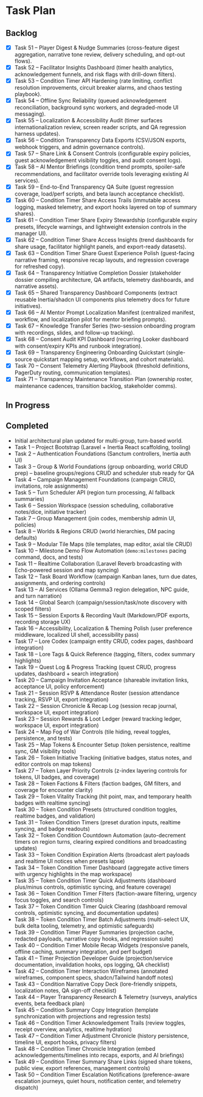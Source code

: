 # Task Plan

## Backlog
- [x] Task 51 – Player Digest & Nudge Summaries (cross-feature digest aggregation, narrative tone review, delivery scheduling, and opt-out flows).
- [x] Task 52 – Facilitator Insights Dashboard (timer health analytics, acknowledgement funnels, and risk flags with drill-down filters).
- [x] Task 53 – Condition Timer API Hardening (rate limiting, conflict resolution improvements, circuit breaker alarms, and chaos testing playbook).
- [x] Task 54 – Offline Sync Reliability (queued acknowledgement reconciliation, background sync workers, and degraded-mode UI messaging).
- [x] Task 55 – Localization & Accessibility Audit (timer surfaces internationalization review, screen reader scripts, and QA regression harness updates).
- [x] Task 56 – Condition Transparency Data Exports (CSV/JSON exports, webhook triggers, and admin governance controls).
- [x] Task 57 – Share Link & Consent Controls (configurable expiry policies, guest acknowledgement visibility toggles, and audit consent logs).
- [x] Task 58 – AI Mentor Briefings (condition trend prompts, spoiler-safe recommendations, and facilitator override tools leveraging existing AI services).
- [x] Task 59 – End-to-End Transparency QA Suite (guest regression coverage, load/perf scripts, and beta launch acceptance checklist).
- [x] Task 60 – Condition Timer Share Access Trails (immutable access logging, masked telemetry, and export hooks layered on top of summary shares).
- [x] Task 61 – Condition Timer Share Expiry Stewardship (configurable expiry presets, lifecycle warnings, and lightweight extension controls in the manager UI).
- [x] Task 62 – Condition Timer Share Access Insights (trend dashboards for share usage, facilitator highlight panels, and export-ready datasets).
- [x] Task 63 – Condition Timer Share Guest Experience Polish (guest-facing narrative framing, responsive recap layouts, and regression coverage for refreshed copy).
- [x] Task 64 – Transparency Initiative Completion Dossier (stakeholder dossier compiling architecture, QA artifacts, telemetry dashboards, and narrative assets).
- [x] Task 65 – Shared Transparency Dashboard Components (extract reusable Inertia/shadcn UI components plus telemetry docs for future initiatives).
- [x] Task 66 – AI Mentor Prompt Localization Manifest (centralized manifest, workflow, and localization pilot for mentor briefing prompts).
- [x] Task 67 – Knowledge Transfer Series (two-session onboarding program with recordings, slides, and follow-up tracking).
- [x] Task 68 – Consent Audit KPI Dashboard (recurring Looker dashboard with consent/expiry KPIs and runbook integration).
- [x] Task 69 – Transparency Engineering Onboarding Quickstart (single-source quickstart mapping setup, workflows, and cohort materials).
- [x] Task 70 – Consent Telemetry Alerting Playbook (threshold definitions, PagerDuty routing, communication templates).
- [x] Task 71 – Transparency Maintenance Transition Plan (ownership roster, maintenance cadences, transition backlog, stakeholder comms).
## In Progress

## Completed
- Initial architectural plan updated for multi-group, turn-based world.
- Task 1 – Project Bootstrap (Laravel + Inertia React scaffolding, tooling)
- Task 2 – Authentication Foundations (Sanctum controllers, Inertia auth UI)
- Task 3 – Group & World Foundations (group onboarding, world CRUD prep) – baseline groups/regions CRUD and scheduler stub ready for QA
- Task 4 – Campaign Management Foundations (campaign CRUD, invitations, role assignments)
- Task 5 – Turn Scheduler API (region turn processing, AI fallback summaries)
- Task 6 – Session Workspace (session scheduling, collaborative notes/dice, initiative tracker)
- Task 7 – Group Management (join codes, membership admin UI, policies)
- Task 8 – Worlds & Regions CRUD (world hierarchies, DM pacing defaults)
- Task 9 – Modular Tile Maps (tile templates, map editor, axial tile CRUD)
- Task 10 – Milestone Demo Flow Automation (`demo:milestones` pacing command, docs, and tests)
- Task 11 – Realtime Collaboration (Laravel Reverb broadcasting with Echo-powered session and map syncing)
- Task 12 – Task Board Workflow (campaign Kanban lanes, turn due dates, assignments, and ordering controls)
- Task 13 – AI Services (Ollama Gemma3 region delegation, NPC guide, and turn narration)
- Task 14 – Global Search (campaign/session/task/note discovery with scoped filters)
- Task 15 – Session Exports & Recording Vault (Markdown/PDF exports, recording storage UX)
- Task 16 – Accessibility, Localization & Theming Polish (user preference middleware, localized UI shell, accessibility pass)
- Task 17 – Lore Codex (campaign entity CRUD, codex pages, dashboard integration)
- Task 18 – Lore Tags & Quick Reference (tagging, filters, codex summary highlights)
- Task 19 – Quest Log & Progress Tracking (quest CRUD, progress updates, dashboard + search integration)
- Task 20 – Campaign Invitation Acceptance (shareable invitation links, acceptance UI, policy enforcement)
- Task 21 – Session RSVP & Attendance Roster (session attendance tracking, RSVP UI, export integration)
- Task 22 – Session Chronicle & Recap Log (session recap journal, workspace UI, export integration)
- Task 23 – Session Rewards & Loot Ledger (reward tracking ledger, workspace UI, export integration)
- Task 24 – Map Fog of War Controls (tile hiding, reveal toggles, persistence, and tests)
- Task 25 – Map Tokens & Encounter Setup (token persistence, realtime sync, GM visibility tools)
- Task 26 – Token Initiative Tracking (initiative badges, status notes, and editor controls on map tokens)
- Task 27 – Token Layer Priority Controls (z-index layering controls for tokens, UI badges, and coverage)
- Task 28 – Token Factions & Filters (faction badges, GM filters, and coverage for encounter clarity)
- Task 29 – Token Vitality Tracking (hit point, max, and temporary health badges with realtime syncing)
- Task 30 – Token Condition Presets (structured condition toggles, realtime badges, and validation)
- Task 31 – Token Condition Timers (preset duration inputs, realtime syncing, and badge readouts)
- Task 32 – Token Condition Countdown Automation (auto-decrement timers on region turns, clearing expired conditions and broadcasting updates)
- Task 33 – Token Condition Expiration Alerts (broadcast alert payloads and realtime UI notices when presets lapse)
- Task 34 – Token Condition Timer Dashboard (aggregate active timers with urgency highlights in the map workspace)
- Task 35 – Token Condition Timer Quick Adjustments (dashboard plus/minus controls, optimistic syncing, and feature coverage)
- Task 36 – Token Condition Timer Filters (faction-aware filtering, urgency focus toggles, and search controls)
- Task 37 – Token Condition Timer Quick Clearing (dashboard removal controls, optimistic syncing, and documentation updates)
- Task 38 – Token Condition Timer Batch Adjustments (multi-select UX, bulk delta tooling, telemetry, and optimistic safeguards)
- Task 39 – Condition Timer Player Summaries (projection cache, redacted payloads, narrative copy hooks, and regression suite)
- Task 40 – Condition Timer Mobile Recap Widgets (responsive panels, offline caching, summary integration, and perf budget)
- Task 41 – Timer Projection Developer Guide (projection/service documentation, invalidation hooks, ops logging, QA checklist)
- Task 42 – Condition Timer Interaction Wireframes (annotated wireframes, component specs, shadcn/Tailwind handoff notes)
- Task 43 – Condition Narrative Copy Deck (lore-friendly snippets, localization notes, QA sign-off checklist)
- Task 44 – Player Transparency Research & Telemetry (surveys, analytics events, beta feedback plan)
- Task 45 – Condition Summary Copy Integration (template synchronization with projections and regression tests)
- Task 46 – Condition Timer Acknowledgement Trails (review toggles, receipt overview, analytics, realtime hydration)
- Task 47 – Condition Timer Adjustment Chronicle (history persistence, timeline UI, export hooks, privacy filters)
- Task 48 – Condition Timer Chronicle Integration (embed acknowledgements/timelines into recaps, exports, and AI briefings)
- Task 49 – Condition Timer Summary Share Links (signed share tokens, public view, export references, management controls)
- Task 50 – Condition Timer Escalation Notifications (preference-aware escalation journeys, quiet hours, notification center, and telemetry dispatch)
